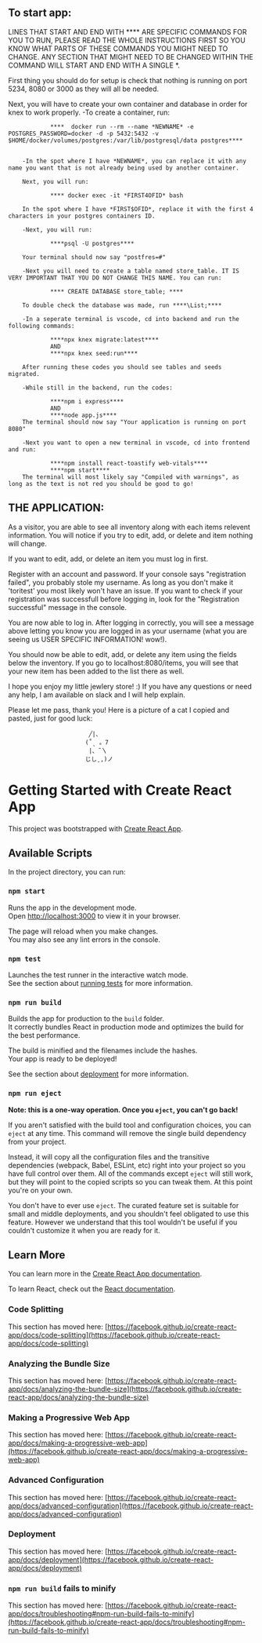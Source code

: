 To start app:
-------------------------------------------------
LINES THAT START AND END WITH **** ARE SPECIFIC COMMANDS FOR YOU TO RUN, PLEASE READ THE WHOLE INSTRUCTIONS FIRST SO YOU KNOW WHAT PARTS OF THESE COMMANDS YOU MIGHT NEED TO CHANGE. ANY SECTION THAT MIGHT NEED TO BE CHANGED WITHIN THE COMMAND WILL START AND END WITH A SINGLE *.



First thing you should do for setup is check that nothing is running on port 5234, 8080 or 3000 as they will all be needed.

Next, you will have to create your own container and database in order for knex to work properly.
        -To create a container, run:
                
                ****  docker run --rm --name *NEWNAME* -e POSTGRES_PASSWORD=docker -d -p 5432:5432 -v $HOME/docker/volumes/postgres:/var/lib/postgresql/data postgres****
                
                
        -In the spot where I have *NEWNAME*, you can replace it with any name you want that is not already being used by another container.

        Next, you will run:

                **** docker exec -it *FIRST4OFID* bash
        
        In the spot where I have *FIRST$OFID*, replace it with the first 4 characters in your postgres containers ID.

        -Next, you will run:

                ****psql -U postgres****
        
        Your terminal should now say "postfres=#"

        -Next you will need to create a table named store_table. IT IS VERY IMPORTANT THAT YOU DO NOT CHANGE THIS NAME. You can run:
        
                **** CREATE DATABASE store_table; ****
        
        To double check the database was made, run ****\List;****

        -In a seperate terminal is vscode, cd into backend and run the following commands:
        
                ****npx knex migrate:latest****
                AND
                ****npx knex seed:run****

        After running these codes you should see tables and seeds migrated.

        -While still in the backend, run the codes:

                ****npm i express****
                AND
                ****node app.js**** 
        The terminal should now say "Your application is running on port 8080"

        -Next you want to open a new terminal in vscode, cd into frontend and run:

                ****npm install react-toastify web-vitals****
                ****npm start****
        The terminal will most likely say "Compiled with warnings", as long as the text is not red you should be good to go!



THE APPLICATION:
---------------------------------------------------------------------------------------------------

As a visitor, you are able to see all inventory along with each items relevent information. You will notice if you try to edit, add, or delete and item nothing will change.

If you want to edit, add, or delete an item you must log in first. 

Register with an account and password. If your console says "registration failed", you probably stole my username. As long as you don't make it 'toritest' you most likely won't have an issue. If you want to check if your registration was successfull before logging in, look for the "Registration successful" message in the console.

You are now able to log in. After logging in correctly, you will see a message above letting you know you are logged in as your username (what you are seeing us USER SPECIFIC INFORMATION! wow!). 

You should now be able to edit, add, or delete any item using the fields below the inventory. If you go to localhost:8080/items, you will see that your new item has been added to the list there as well.





I hope you enjoy my little jewlery store! :) 
 If you have any questions or need any help, I am available on slack and I will help explain. 


Please let me pass, thank you! Here is a picture of a cat I copied and pasted, just for good luck:

                           ╱|、
                          (˚ˎ 。7  
                           |、˜〵          
                          じしˍ,)ノ












# Getting Started with Create React App

This project was bootstrapped with [Create React App](https://github.com/facebook/create-react-app).

## Available Scripts

In the project directory, you can run:

### `npm start`

Runs the app in the development mode.\
Open [http://localhost:3000](http://localhost:3000) to view it in your browser.

The page will reload when you make changes.\
You may also see any lint errors in the console.

### `npm test`

Launches the test runner in the interactive watch mode.\
See the section about [running tests](https://facebook.github.io/create-react-app/docs/running-tests) for more information.

### `npm run build`

Builds the app for production to the `build` folder.\
It correctly bundles React in production mode and optimizes the build for the best performance.

The build is minified and the filenames include the hashes.\
Your app is ready to be deployed!

See the section about [deployment](https://facebook.github.io/create-react-app/docs/deployment) for more information.

### `npm run eject`

**Note: this is a one-way operation. Once you `eject`, you can't go back!**

If you aren't satisfied with the build tool and configuration choices, you can `eject` at any time. This command will remove the single build dependency from your project.

Instead, it will copy all the configuration files and the transitive dependencies (webpack, Babel, ESLint, etc) right into your project so you have full control over them. All of the commands except `eject` will still work, but they will point to the copied scripts so you can tweak them. At this point you're on your own.

You don't have to ever use `eject`. The curated feature set is suitable for small and middle deployments, and you shouldn't feel obligated to use this feature. However we understand that this tool wouldn't be useful if you couldn't customize it when you are ready for it.

## Learn More

You can learn more in the [Create React App documentation](https://facebook.github.io/create-react-app/docs/getting-started).

To learn React, check out the [React documentation](https://reactjs.org/).

### Code Splitting

This section has moved here: [https://facebook.github.io/create-react-app/docs/code-splitting](https://facebook.github.io/create-react-app/docs/code-splitting)

### Analyzing the Bundle Size

This section has moved here: [https://facebook.github.io/create-react-app/docs/analyzing-the-bundle-size](https://facebook.github.io/create-react-app/docs/analyzing-the-bundle-size)

### Making a Progressive Web App

This section has moved here: [https://facebook.github.io/create-react-app/docs/making-a-progressive-web-app](https://facebook.github.io/create-react-app/docs/making-a-progressive-web-app)

### Advanced Configuration

This section has moved here: [https://facebook.github.io/create-react-app/docs/advanced-configuration](https://facebook.github.io/create-react-app/docs/advanced-configuration)

### Deployment

This section has moved here: [https://facebook.github.io/create-react-app/docs/deployment](https://facebook.github.io/create-react-app/docs/deployment)

### `npm run build` fails to minify

This section has moved here: [https://facebook.github.io/create-react-app/docs/troubleshooting#npm-run-build-fails-to-minify](https://facebook.github.io/create-react-app/docs/troubleshooting#npm-run-build-fails-to-minify)
